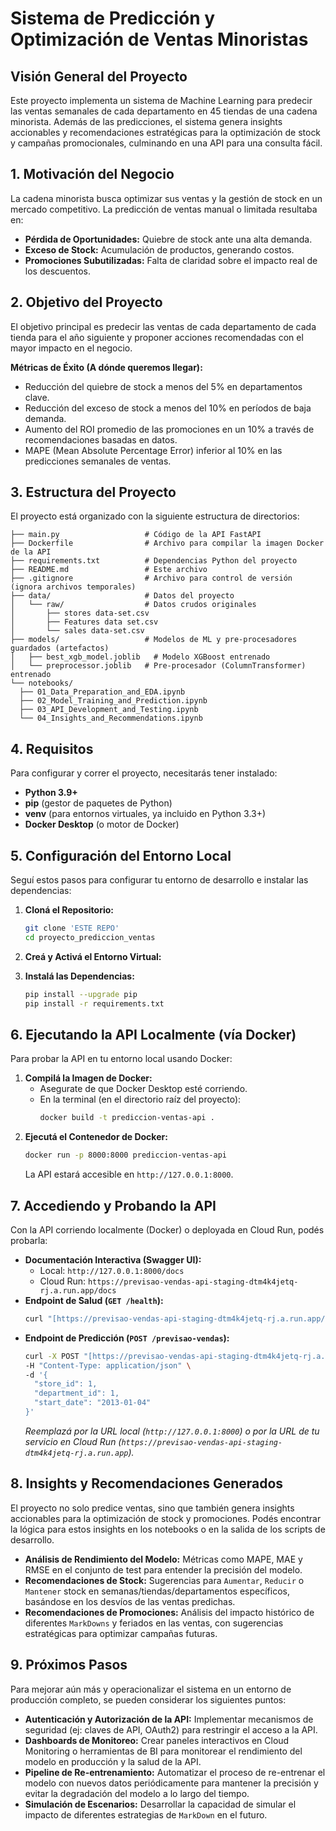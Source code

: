 # Sistema de Predicción y Optimización de Ventas Minoristas

## Visión General del Proyecto

Este proyecto implementa un sistema de Machine Learning para predecir las ventas semanales de cada departamento en 45 tiendas de una cadena minorista. Además de las predicciones, el sistema genera insights accionables y recomendaciones estratégicas para la optimización de stock y campañas promocionales, culminando en una API para una consulta fácil.

## 1. Motivación del Negocio

La cadena minorista busca optimizar sus ventas y la gestión de stock en un mercado competitivo. La predicción de ventas manual o limitada resultaba en:
* **Pérdida de Oportunidades:** Quiebre de stock ante una alta demanda.
* **Exceso de Stock:** Acumulación de productos, generando costos.
* **Promociones Subutilizadas:** Falta de claridad sobre el impacto real de los descuentos.

## 2. Objetivo del Proyecto

El objetivo principal es predecir las ventas de cada departamento de cada tienda para el año siguiente y proponer acciones recomendadas con el mayor impacto en el negocio.

**Métricas de Éxito (A dónde queremos llegar):**
* Reducción del quiebre de stock a menos del 5% en departamentos clave.
* Reducción del exceso de stock a menos del 10% en períodos de baja demanda.
* Aumento del ROI promedio de las promociones en un 10% a través de recomendaciones basadas en datos.
* MAPE (Mean Absolute Percentage Error) inferior al 10% en las predicciones semanales de ventas.

## 3. Estructura del Proyecto

El proyecto está organizado con la siguiente estructura de directorios:
```
├── main.py                   # Código de la API FastAPI
├── Dockerfile                # Archivo para compilar la imagen Docker de la API
├── requirements.txt          # Dependencias Python del proyecto
├── README.md                 # Este archivo
├── .gitignore                # Archivo para control de versión (ignora archivos temporales)
├── data/                     # Datos del proyecto
│   └── raw/                  # Datos crudos originales
│       ├── stores data-set.csv
│       ├── Features data set.csv
│       └── sales data-set.csv
├── models/                   # Modelos de ML y pre-procesadores guardados (artefactos)
│   ├── best_xgb_model.joblib   # Modelo XGBoost entrenado
│   └── preprocessor.joblib   # Pre-procesador (ColumnTransformer) entrenado
└── notebooks/
  ├── 01_Data_Preparation_and_EDA.ipynb
  ├── 02_Model_Training_and_Prediction.ipynb
  ├── 03_API_Development_and_Testing.ipynb
  └── 04_Insights_and_Recommendations.ipynb
```

## 4. Requisitos

Para configurar y correr el proyecto, necesitarás tener instalado:

* **Python 3.9+**
* **pip** (gestor de paquetes de Python)
* **venv** (para entornos virtuales, ya incluido en Python 3.3+)
* **Docker Desktop** (o motor de Docker)

## 5. Configuración del Entorno Local

Seguí estos pasos para configurar tu entorno de desarrollo e instalar las dependencias:

1.  **Cloná el Repositorio:**
    ```bash
    git clone 'ESTE REPO'
    cd proyecto_prediccion_ventas
    ```
2.  **Creá y Activá el Entorno Virtual:**

3.  **Instalá las Dependencias:**
    ```bash
    pip install --upgrade pip
    pip install -r requirements.txt
    ```


## 6. Ejecutando la API Localmente (vía Docker)

Para probar la API en tu entorno local usando Docker:

1.  **Compilá la Imagen de Docker:**
    * Asegurate de que Docker Desktop esté corriendo.
    * En la terminal (en el directorio raíz del proyecto):
        ```bash
        docker build -t prediccion-ventas-api .
        ```
2.  **Ejecutá el Contenedor de Docker:**
    ```bash
    docker run -p 8000:8000 prediccion-ventas-api
    ```
    La API estará accesible en `http://127.0.0.1:8000`.

## 7. Accediendo y Probando la API

Con la API corriendo localmente (Docker) o deployada en Cloud Run, podés probarla:

* **Documentación Interactiva (Swagger UI):**
    * Local: `http://127.0.0.1:8000/docs`
    * Cloud Run: `https://previsao-vendas-api-staging-dtm4k4jetq-rj.a.run.app/docs`
* **Endpoint de Salud (`GET /health`):**
    ```bash
    curl "[https://previsao-vendas-api-staging-dtm4k4jetq-rj.a.run.app/health](https://previsao-vendas-api-staging-dtm4k4jetq-rj.a.run.app/health)"
    ```
* **Endpoint de Predicción (`POST /previsao-vendas`):**
    ```bash
    curl -X POST "[https://previsao-vendas-api-staging-dtm4k4jetq-rj.a.run.app/previsao-vendas](https://previsao-vendas-api-staging-dtm4k4jetq-rj.a.run.app/previsao-vendas)" \
    -H "Content-Type: application/json" \
    -d '{
      "store_id": 1,
      "department_id": 1,
      "start_date": "2013-01-04"
    }'
    ```
    *Reemplazá por la URL local (`http://127.0.0.1:8000`) o por la URL de tu servicio en Cloud Run (`https://previsao-vendas-api-staging-dtm4k4jetq-rj.a.run.app`).*

## 8. Insights y Recomendaciones Generados

El proyecto no solo predice ventas, sino que también genera insights accionables para la optimización de stock y promociones. Podés encontrar la lógica para estos insights en los notebooks o en la salida de los scripts de desarrollo.

* **Análisis de Rendimiento del Modelo:** Métricas como MAPE, MAE y RMSE en el conjunto de test para entender la precisión del modelo.
* **Recomendaciones de Stock:** Sugerencias para `Aumentar`, `Reducir` o `Mantener` stock en semanas/tiendas/departamentos específicos, basándose en los desvíos de las ventas predichas.
* **Recomendaciones de Promociones:** Análisis del impacto histórico de diferentes `MarkDowns` y feriados en las ventas, con sugerencias estratégicas para optimizar campañas futuras.

## 9. Próximos Pasos

Para mejorar aún más y operacionalizar el sistema en un entorno de producción completo, se pueden considerar los siguientes puntos:

* **Autenticación y Autorización de la API:** Implementar mecanismos de seguridad (ej: claves de API, OAuth2) para restringir el acceso a la API.
* **Dashboards de Monitoreo:** Crear paneles interactivos en Cloud Monitoring o herramientas de BI para monitorear el rendimiento del modelo en producción y la salud de la API.
* **Pipeline de Re-entrenamiento:** Automatizar el proceso de re-entrenar el modelo con nuevos datos periódicamente para mantener la precisión y evitar la degradación del modelo a lo largo del tiempo.
* **Simulación de Escenarios:** Desarrollar la capacidad de simular el impacto de diferentes estrategias de `MarkDown` en el futuro.